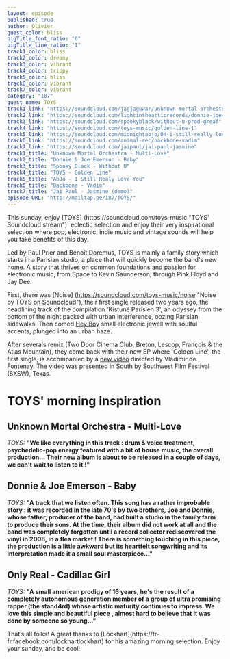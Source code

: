 ```yaml
---
layout: episode
published: true
author: Olivier
guest_color: bliss
bigTitle_font_ratio: "6"
bigTitle_line_ratio: "1"
track1_color: bliss
track2_color: dreamy
track3_color: vibrant
track4_color: trippy
track5_color: bliss
track6_color: vibrant
track7_color: vibrant
category: "187"
guest_name: TOYS
track1_link: "https://soundcloud.com/jagjaguwar/unknown-mortal-orchestra-multi-love"
track2_link: "https://soundcloud.com/lightintheatticrecords/donnie-joe-emerson-baby"
track3_link: "https://soundcloud.com/spookyblack/without-u-prod-greaf"
track4_link: "https://soundcloud.com/toys-music/golden-line-1"
track5_link: "https://soundcloud.com/midnightabjo/04-i-still-really-love-you"
track6_link: "https://soundcloud.com/animal-rec/backbone-vadim"
track7_link: "https://soundcloud.com/jaipaul/jai-paul-jasmine"
track1_title: "Unknown Mortal Orchestra - Multi-Love"
track2_title: "Donnie & Joe Emerson - Baby"
track3_title: "Spooky Black - Without U"
track4_title: "TOYS - Golden Line"
track5_title: "AbJo - I Still Realy Love You"
track6_title: "Backbone - Vadim"
track7_title: "Jai Paul - Jasmine (demo)"
episode_URL: "http://mailtap.pe/187/TOYS/"
---
```




<p id="introduction">This sunday, enjoy [TOYS] (https://soundcloud.com/toys-music "TOYS' Soundcloud stream")' eclectic selection and enjoy their very inspirational selection where pop, electronic, indie music and vintage sounds will help you take benefits of this day.</p>

Led by Paul Prier and Benoît Doremus, TOYS is mainly a family story
which starts in a Parisian studio, a place that will quickly become the band's new home. A story that thrives on common foundations and
passion for electronic music, from Space to Kevin Saunderson, through
Pink Floyd and Jay Dee.

First, there was [Noise] (https://soundcloud.com/toys-music/noise "Noise by TOYS on Soundcloud"), their first single released two years ago, the headlining track of the compilation 'Kistuné Parisien 3', an odyssey from the bottom of the night packed with urban interference, oozing Parisian sidewalks. Then comed [Hey Boy](https://soundcloud.com/toys-music/hey-boy-1 "Hey Boy by TOYS on Soundcloud") small electronic jewell with soulful accents, plunged into an urban haze.

After severals remix (Two Door Cinema Club, Breton, Lescop, François & the Atlas Mountain), they come back with their new EP where 'Golden Line', the first single, is accompanied by a [new video](https://www.youtube.com/watch?v=5F7-mqFbSYA "Golden Line music video on YouTube") directed by Vladimir de Fontenay. The video was presented in South by Southwest Film Festival (SXSW), Texas.


# TOYS' morning inspiration

## Unknown Mortal Orchestra - Multi-Love
_TOYS:_ **"**We like everything in this track : drum & voice treatment, psychedelic-pop energy featured with a bit of house music, the overall production... Their new album is about to be released in a couple of days, we can't wait to listen to it !**"**

## Donnie & Joe Emerson - Baby
_TOYS:_ **"**A track that we listen often. This song has a rather improbable story : it was recorded in the late 70's by two brothers, Joe and Donnie, whose father, producer of the band, had built a studio in the family farm to produce their sons. At the time, their album did not work at all and the band was completely forgotten until a record collector rediscovered the vinyl in 2008, in a flea market !
There is something touching in this piece, the production is a little awkward but its heartfelt songwriting and its interpretation made it a small soul masterpiece...**"**

## Only Real - Cadillac Girl
_TOYS:_ **"**A small american prodigy of 16 years, he's the result of a completely autonomous generation member of a group of ultra promising rapper (the stand4rd) whose artistic maturity continues to impress. We love this simple and beautiful piece , almost hard to believe that it was done by someone so young...**"**

 
<p id="outroduction">
That’s all folks! A great thanks to [Lockhart](https://fr-fr.facebook.com/lockhartlockhart) for his amazing morning selection. Enjoy your sunday, and be cool!</p>
